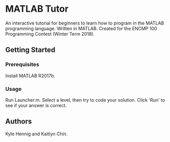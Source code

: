 # MATLAB Tutor
An interactive tutorial for beginners to learn how to program in the MATLAB programming language. Written in MATLAB. Created for the ENCMP 100 Programming Contest (Winter Term 2018).

## Getting Started

### Prerequisites
Install MATLAB R2017b.

### Usage
Run Launcher.m. Select a level, then try to code your solution. Click 'Run' to see if your answer is correct.

## Authors
Kyle Hennig and Kaitlyn Chin.
